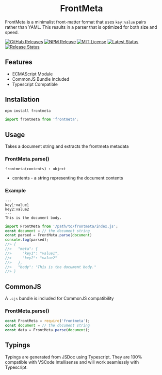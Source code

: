 <h1 align="center">FrontMeta</h1>

FrontMeta is a minimalist front-matter format that uses `key:value` pairs rather than YAML. This results in a parser that is optimized for both size and speed.

[![GitHub Releases](https://img.shields.io/github/release/vanillaes/frontmeta.svg)](https://github.com/vanillaes/frontmeta/releases)
[![NPM Release](https://img.shields.io/npm/v/frontmeta.svg)](https://www.npmjs.com/package/frontmeta)
[![MIT License](https://img.shields.io/badge/license-MIT-blue.svg)](https://raw.githubusercontent.com/vanillaes/frontmeta/master/LICENSE)
[![Latest Status](https://github.com/vanillaes/frontmeta/workflows/Latest/badge.svg)](https://github.com/vanillaes/frontmeta/actions)
[![Release Status](https://github.com/vanillaes/frontmeta/workflows/Release/badge.svg)](https://github.com/vanillaes/frontmeta/actions)

## Features

- ECMAScript Module
- CommonJS Bundle Included
- Typescript Compatible

## Installation

```sh
npm install frontmeta
```

```javascript
import frontmeta from 'frontmeta';
```

## Usage

Takes a document string and extracts the frontmeta metadata

### FrontMeta.parse()

```frontmeta(contents) : object```

- contents - a string representing the document contents

### Example

```
---
key1:value1
key2:value2
---
This is the document body.
```

```javascript
import FrontMeta from '/path/to/frontmeta/index.js';
const document = // the document string
const parsed = FrontMeta.parse(document)
console.log(parsed);
//> {
//>   "meta": {
//>     "key1": "value1",
//>     "key2": "value2"
//>   },
//>   "body": "This is the document body."
//> }
```

## CommonJS

A `.cjs` bundle is included for CommonJS compatibility 

### FrontMeta.parse()

```javascript
const FrontMeta = require('frontmeta');
const document = // the document string
const data = FrontMeta.parse(document);
```

## Typings

Typings are generated from JSDoc using Typescript. They are 100% compatible with VSCode Intellisense and will work seamlessly with Typescript.